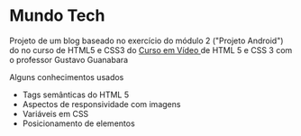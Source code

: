 # Mundo Tech

Projeto de um blog baseado no exercício do módulo 2 ("Projeto Android") do no curso de HTML5 e CSS3 do 
<a href="https://www.cursoemvideo.com/" target="_blank">
Curso em Vídeo </a> de HTML 5 e CSS 3 com o professor Gustavo Guanabara

Alguns conhecimentos usados
- Tags semânticas do HTML 5 
- Aspectos de responsividade com imagens
- Variáveis em CSS
- Posicionamento de elementos 

